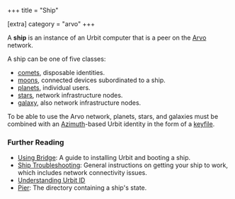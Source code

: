 +++
title = "Ship"

[extra]
category = "arvo"
+++

A **ship** is an instance of an Urbit computer that is a peer on the [Arvo](/reference/glossary/arvo) network.

A ship can be one of five classes:

- [comets](/reference/glossary/comet), disposable identities.
- [moons](/reference/glossary/moon), connected devices subordinated to a ship.
- [planets](/reference/glossary/planet), individual users.
- [stars](/reference/glossary/star), network infrastructure nodes.
- [galaxy](/reference/glossary/galaxy), also network infrastructure nodes.

To be able to use the Arvo network, planets, stars, and galaxies must be combined with an [Azimuth](/reference/glossary/azimuth)-based Urbit identity in the form of a [keyfile](/reference/glossary/keyfile).

### Further Reading

- [Using Bridge](/getting-started/): A guide to installing Urbit and booting a ship.
- [Ship Troubleshooting](https://urbit.org/using/os/ship-troubleshooting): General instructions on getting your ship to work, which includes network connectivity issues.
- [Understanding Urbit ID](/understanding-urbit/urbit-id)
- [Pier](/reference/glossary/pier): The directory containing a ship's state.
